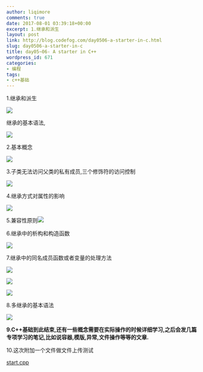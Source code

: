 ```yaml
---
author: liqimore
comments: true
date: 2017-08-01 03:39:18+00:00
excerpt: 1.继承和派生
layout: post
link: http://blog.codefog.com/day0506-a-starter-in-c.html
slug: day0506-a-starter-in-c
title: day05~06- A starter in C++
wordpress_id: 671
categories:
- 编程
tags:
- c++基础
---
```


1.继承和派生

![](https://static.timelovelife.com/qiniu/old/2017/08/51c9c8aec25d62f14be68d82c7468d1e.png)

继承的基本语法,

![](https://static.timelovelife.com/qiniu/old/2017/08/ebd80309e981d352d7d36ac7e8860a26.png)

2.基本概念

![](https://static.timelovelife.com/qiniu/old/2017/08/9ac3434c47efc4bf66f67f8dbb6db0ac.png)

3.子类无法访问父类的私有成员,三个修饰符的访问控制

![](https://static.timelovelife.com/qiniu/old/2017/08/7e8523b89b8b45bc1f3c5afbbb0de3a1.png)

4.继承方式对属性的影响

![](https://static.timelovelife.com/qiniu/old/2017/08/2a9bd2a44a4beec8e0214ccf156a8ca4.png)

5.兼容性原则![](https://static.timelovelife.com/qiniu/old/2017/08/fce61be83ac4eba9af34abc27f236636.png)

6.继承中的析构和构造函数

![](https://static.timelovelife.com/qiniu/old/2017/08/9e26f6bbc830c2fccfeee6418f521a96.png)

7.继承中的同名成员函数或者变量的处理方法

![](https://static.timelovelife.com/qiniu/old/2017/08/d7ca124c88dddcdc5b2460bc8b7e3d8a.png)

![](https://static.timelovelife.com/qiniu/old/2017/08/3f8e79a6e040b13f0b6417e3bbc9cb92.png)

![](https://static.timelovelife.com/qiniu/old/2017/08/eee0d020b68b8691b5bfd26b3b4388a4.png)

8.多继承的基本语法

![](https://static.timelovelife.com/qiniu/old/2017/08/35a21759f50417e307f461407bb1c4e1.png)

**9.C++基础到此结束,还有一些概念需要在实际操作的时候详细学习,之后会发几篇专项学习的笔记,比如说容器,模版,异常,文件操作等等的文章.**

10.这次附加一个文件做文件上传测试

[start.cpp](https://static.timelovelife.com/qiniu/old/2017/08/e794b83204466ef06b7ceb04f3587eb5.cpp)
